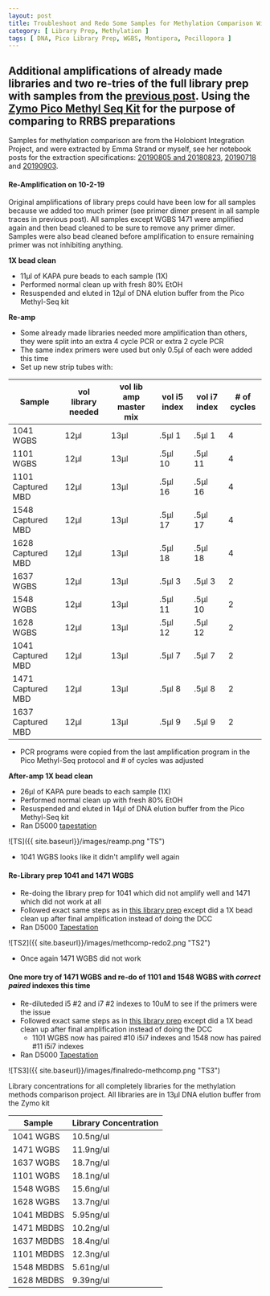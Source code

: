 ```yaml
---
layout: post
title: Troubleshoot and Redo Some Samples for Methylation Comparison With Pico Methyl Seq Library Prep Kit
category: [ Library Prep, Methylation ]
tags: [ DNA, Pico Library Prep, WGBS, Montipora, Pocillopora ]
---
```


## Additional amplifications of already made libraries and two re-tries of the full library prep with samples from the [previous post](https://meschedl.github.io/MESPutnam_Open_Lab_Notebook/meth-comp-PMS/). Using the [Zymo Pico Methyl Seq Kit](https://www.zymoresearch.com/products/pico-methyl-seq-library-prep-kit) for the purpose of comparing to RRBS preparations

Samples for methylation comparison are from the Holobiont Integration Project, and were extracted by Emma Strand or myself, see her notebook posts for the extraction specifications: [20190805 and 20180823](https://emmastrand.github.io/EmmaStrand_Notebook/Holobiont-Integration-August-DNA-RNA-Extractions/), [20190718](https://emmastrand.github.io/EmmaStrand_Notebook/Holobiont-Integration-July-DNA-RNA-Extractions/) and [20190903](https://emmastrand.github.io/EmmaStrand_Notebook/Holobiont-Integration-September-DNA-RNA-Extractions/).

#### Re-Amplification on 10-2-19
Original amplifications of library preps could have been low for all samples because we added too much primer (see primer dimer present in all sample traces in previous post). All samples except WGBS 1471 were amplified again and then bead cleaned to be sure to remove any primer dimer. Samples were also bead cleaned before amplification to ensure remaining primer was not inhibiting anything.

**1X bead clean**
- 11µl of KAPA pure beads to each sample (1X)
- Performed normal clean up with fresh 80% EtOH
- Resuspended and eluted in 12µl of DNA elution buffer from the Pico Methyl-Seq kit

**Re-amp**

- Some already made libraries needed more amplification than others, they were split into an extra 4 cycle PCR or extra 2 cycle PCR
- The same index primers were used but only 0.5µl of each were added this time
- Set up new strip tubes with:

|Sample|vol library needed|vol lib amp master mix|vol i5 index|vol i7 index|# of cycles|
|----|----|----|----|----|----|
|1041 WGBS|12µl|13µl|.5µl 1|.5µl 1|4|
|1101 WGBS|12µl|13µl|.5µl 10|.5µl 11|4|
|1101 Captured MBD|12µl|13µl|.5µl 16|.5µl 16|4|
|1548 Captured MBD|12µl|13µl|.5µl 17|.5µl 17|4|
|1628 Captured MBD|12µl|13µl|.5µl 18|.5µl 18|4|
|1637 WGBS|12µl|13µl|.5µl 3|.5µl 3|2|
|1548 WGBS|12µl|13µl|.5µl 11|.5µl 10|2|
|1628 WGBS|12µl|13µl|.5µl 12|.5µl 12|2|
|1041 Captured MBD|12µl|13µl|.5µl 7|.5µl 7|2|
|1471 Captured MBD|12µl|13µl|.5µl 8|.5µl 8|2|
|1637 Captured MBD|12µl|13µl|.5µl 9|.5µl 9|2|

- PCR programs were copied from the last amplification program in the Pico Methyl-Seq protocol and # of cycles was adjusted

**After-amp 1X bead clean**
- 26µl of KAPA pure beads to each sample (1X)
- Performed normal clean up with fresh 80% EtOH
- Resuspended and eluted in 14µl of DNA elution buffer from the Pico Methyl-Seq kit
- Ran D5000 [tapestation](https://github.com/meschedl/MESPutnam_Open_Lab_Notebook/blob/master/tapestation_pdfs/2019-10-03%20-%2014.36.50.pdf)  

![TS]({{ site.baseurl}}/images/reamp.png "TS")
- 1041 WGBS looks like it didn't amplify well again

#### Re-Library prep 1041 and 1471 WGBS

- Re-doing the library prep for 1041 which did not amplify well and 1471 which did not work at all
- Followed exact same steps as in [this library prep](https://meschedl.github.io/MESPutnam_Open_Lab_Notebook/meth-comp-PMS/) except did a 1X bead clean up after final amplification instead of doing the DCC
- Ran D5000 [Tapestation](https://github.com/meschedl/MESPutnam_Open_Lab_Notebook/blob/master/tapestation_pdfs/2019-10-04%20-%2015.55.47.pdf)  

![TS2]({{ site.baseurl}}/images/methcomp-redo2.png "TS2")
- Once again 1471 WGBS did not work

#### One more try of 1471 WGBS and re-do of 1101 and 1548 WGBS with _correct paired_ indexes this time

- Re-diluteded i5 #2 and i7 #2 indexes to 10uM to see if the primers were the issue
- Followed exact same steps as in [this library prep](https://meschedl.github.io/MESPutnam_Open_Lab_Notebook/meth-comp-PMS/) except did a 1X bead clean up after final amplification instead of doing the DCC
  - 1101 WGBS now has paired #10 i5i7 indexes and 1548 now has paired #11 i5i7 indexes
- Ran D5000 [Tapestation](https://github.com/meschedl/MESPutnam_Open_Lab_Notebook/blob/master/tapestation_pdfs/2019-10-08%20-%2015.51.21.pdf)

![TS3]({{ site.baseurl}}/images/finalredo-methcomp.png "TS3")

Library concentrations for all completely libraries for the methylation methods comparison project. All libraries are in 13µl DNA elution buffer from the Zymo kit

| Sample     | Library Concentration |
|------------|-----------------------|
| 1041 WGBS  | 10.5ng/ul             |
| 1471 WGBS  | 11.9ng/ul             |
| 1637 WGBS  | 18.7ng/ul             |
| 1101 WGBS  | 18.1ng/ul             |
| 1548 WGBS  | 15.6ng/ul             |
| 1628 WGBS  | 13.7ng/ul             |
| 1041 MBDBS | 5.95ng/ul             |
| 1471 MBDBS | 10.2ng/ul             |
| 1637 MBDBS | 18.4ng/ul             |
| 1101 MBDBS | 12.3ng/ul             |
| 1548 MBDBS | 5.61ng/ul             |
| 1628 MBDBS | 9.39ng/ul             |
